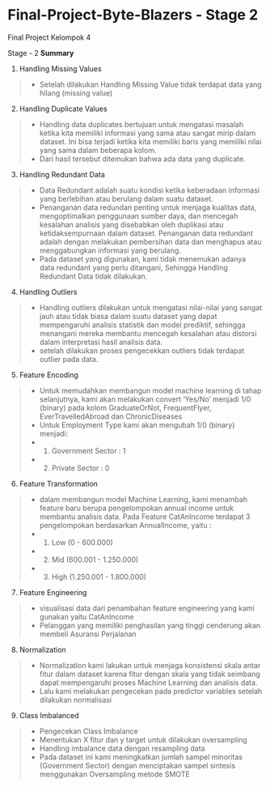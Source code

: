 # Final-Project-Byte-Blazers - Stage 2
Final Project Kelompok 4

Stage - 2
**Summary**
1. Handling Missing Values
> - Setelah dilakukan Handling Missing Value tidak terdapat data yang hilang (missing value)

2. Handling Duplicate Values
> - Handling data duplicates bertujuan untuk mengatasi masalah ketika kita memiliki informasi yang sama atau sangat mirip dalam dataset. Ini bisa terjadi ketika kita memiliki baris yang memiliki nilai yang sama dalam beberapa kolom.
> - Dari hasil tersebut ditemukan bahwa ada data yang duplicate.

3. Handling Redundant Data
> - Data Redundant adalah suatu kondisi ketika keberadaan informasi yang berlebihan atau berulang dalam suatu dataset.
> - Penanganan data redundan penting untuk menjaga kualitas data, mengoptimalkan penggunaan sumber daya, dan mencegah kesalahan analisis yang disebabkan oleh duplikasi atau ketidaksempurnaan dalam dataset. Penanganan data redundant adalah dengan melakukan pembersihan data dan menghapus atau menggabungkan informasi yang berulang.
> - Pada dataset yang digunakan, kami tidak menemukan adanya data redundant yang perlu ditangani, Sehingga Handling Redundant Data tidak dilakukan.

4. Handling Outliers
> - Handling outliers dilakukan untuk mengatasi nilai-nilai yang sangat jauh atau tidak biasa dalam suatu dataset yang dapat mempengaruhi analisis statistik dan model prediktif, sehingga menangani mereka membantu mencegah kesalahan atau distorsi dalam interpretasi hasil analisis data.
> - setelah dilakukan proses pengecekkan outliers tidak terdapat outlier pada data.

5. Feature Encoding
> - Untuk memudahkan membangun model machine learning di tahap selanjutnya, kami akan melakukan convert ‘Yes/No’ menjadi 1/0 (binary) pada kolom GraduateOrNot, FrequentFlyer, EverTravelledAbroad dan ChronicDiseases
> - Untuk Employment Type kami akan mengubah 1/0 (binary) menjadi:
> - 1. Government Sector : 1
> - 2. Private Sector : 0

6. Feature Transformation
> - dalam membangun model Machine Learning, kami menambah feature baru berupa pengelompokan annual income untuk membantu analisis data. Pada Feature CatAnIncome terdapat 3 pengelompokan berdasarkan AnnualIncome, yaitu :
> - 1. Low (0 - 600.000)
> - 2. Mid (600.001 - 1.250.000)
> - 3. High (1.250.001 - 1.800.000)

7. Feature Engineering
> - visualisasi data dari penambahan feature engineering yang kami gunakan yaitu CatAnIncome
> - Pelanggan yang memiliki penghasilan yang tinggi cenderung akan membeli Asuransi Perjalanan

8. Normalization
> - Normalization kami lakukan untuk menjaga konsistensi skala antar fitur dalam dataset karena fitur dengan skala yang tidak seimbang dapat mempengaruhi proses Machine Learning dan analisis data.
> - Lalu kami melakukan pengecekan pada predictor variables setelah dilakukan normalisasi

9. Class Imbalanced
> - Pengecekan Class Imbalance
> - Menentukan X fitur dan y target untuk dilakukan oversampling
> - Handling imbalance data dengan resampling data
> - Pada dataset ini kami meningkatkan jumlah sampel minoritas (Government Sector) dengan menciptakan sampel sintesis menggunakan Oversampling metode SMOTE
